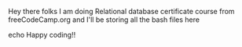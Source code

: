 Hey there folks
I am doing Relational database certificate course from freeCodeCamp.org and I'll be storing all the bash files here

echo Happy coding!!
